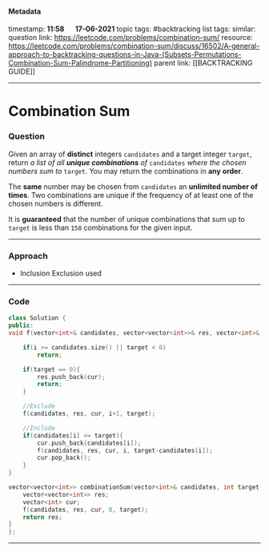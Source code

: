 #### Metadata

timestamp: **11:58**  &emsp;  **17-06-2021**
topic tags: #backtracking 
list tags:
similar:
question link: https://leetcode.com/problems/combination-sum/
resource: https://leetcode.com/problems/combination-sum/discuss/16502/A-general-approach-to-backtracking-questions-in-Java-(Subsets-Permutations-Combination-Sum-Palindrome-Partitioning)
parent link: [[BACKTRACKING GUIDE]]

---

# Combination Sum

### Question
Given an array of **distinct** integers `candidates` and a target integer `target`, return _a list of all **unique combinations** of_ `candidates` _where the chosen numbers sum to_ `target`_._ You may return the combinations in **any order**.

The **same** number may be chosen from `candidates` an **unlimited number of times**. Two combinations are unique if the frequency of at least one of the chosen numbers is different.

It is **guaranteed** that the number of unique combinations that sum up to `target` is less than `150` combinations for the given input.


---


### Approach

- Inclusion Exclusion used

---


### Code

``` cpp
class Solution {
public:
void f(vector<int>& candidates, vector<vector<int>>& res, vector<int>& cur, int i, int target){

	if(i >= candidates.size() || target < 0)
		return;

	if(target == 0){
		res.push_back(cur);
		return;
	}

	//Exclude
	f(candidates, res, cur, i+1, target);

	//Include
	if(candidates[i] <= target){
		cur.push_back(candidates[i]);
		f(candidates, res, cur, i, target-candidates[i]);
		cur.pop_back();
	}
}

vector<vector<int>> combinationSum(vector<int>& candidates, int target) {
	vector<vector<int>> res;
	vector<int> cur;
	f(candidates, res, cur, 0, target);
	return res;
}
};

```

---


